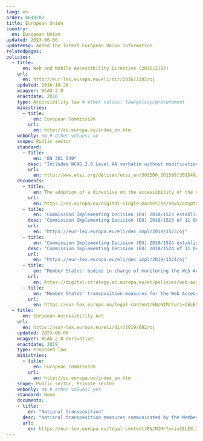```yaml
---
lang: en
order: 6649202
title: European Union
country:
  en: European Union
updated: 2023-06-06
updatemsg: Added the latest European Union information.
relatedpages:
policies:
  - title:
      en: Web and Mobile Accessibility Directive (2016/2102)
    url:
      en: http://eur-lex.europa.eu/eli/dir/2016/2102/oj
    updated: 2016-10-26
    wcagver: WCAG 2.0
    enactdate: 2016
    type: Accessibility law # other values: law/policy/procurement
    ministries:
      - title:
          en: European Commission
        url:
          en: http://ec.europa.eu/index_en.htm
    webonly: no # other values: no
    scope: Public sector
    standard:
      - title:
          en: "EN 301 549"
        desc: "Includes WCAG 2.0 Level AA verbatim without modifications for Web content, and WCAG 2.0 Level AA as interpreted by WCAG2ICT for non-Web documentation and software."
        url:
          en: http://www.etsi.org/deliver/etsi_en/301500_301599/301549/01.01.01_60/en_301549v010101p.pdf
    documents:
      - title:
          en: The adoption of a directive on the accessibility of the sector bodies’ websites and mobile apps
        url:
          en: https://ec.europa.eu/digital-single-market/en/news/adoption-directive-accessibility-sector-bodies-websites-and-mobile-apps
      - title:
          en: "Commission Implementing Decision (EU) 2018/1523 establishing a model accessibility statement"
        desc: "Commission Implementing Decision (EU) 2018/1523 of 11 October 2018 establishing a model accessibility statement in accordance with Directive (EU) 2016/2102 of the European Parliament and of the Council on the accessibility of the websites and mobile applications of public sector bodies (Text with EEA relevance)"
        url:
          en: "https://eur-lex.europa.eu/eli/dec_impl/2018/1523/oj"
      - title:
          en: "Commission Implementing Decision (EU) 2018/1524 establishing a monitoring methodology and the arrangements for reporting by Member States"
        desc: "Commission Implementing Decision (EU) 2018/1524 of 11 October 2018 establishing a monitoring methodology and the arrangements for reporting by Member States in accordance with Directive (EU) 2016/2102 of the European Parliament and of the Council on the accessibility of the websites and mobile applications of public sector bodies (Text with EEA relevance)"
        url:
          en: "https://eur-lex.europa.eu/eli/dec_impl/2018/1524/oj"
      - title:
          en: "Member States' bodies in charge of monitoring the Web Accessibility Directive"
        url:
          en: https://digital-strategy.ec.europa.eu/en/policies/web-accessibility-monitoring
      - title:
          en: "Member States' transposition measures for the Web Accessibility Directive"
        url:
          en: https://eur-lex.europa.eu/legal-content/EN/NIM/?uri=CELEX:32016L2102
  - title:
      en: European Accessibility Act
    url:
      en: https://eur-lex.europa.eu/eli/dir/2019/882/oj
    updated: 2023-06-06
    wcagver: WCAG 2.0 derivative
    enactdate: 2019
    type: Proposed law
    ministries:
      - title:
          en: European Commission
        url:
          en: http://ec.europa.eu/index_en.htm
    scope: Public sector, Private sector
    webonly: no # other values: yes
    standard: None
    documents:
    - title:
        en: "National transposition"
      desc: "National transposition measures communicated by the Member States concerning Directive (EU) 2019/882"
      url:
        en: https://eur-lex.europa.eu/legal-content/EN/NIM/?uri=CELEX:32019L0882
---
```

